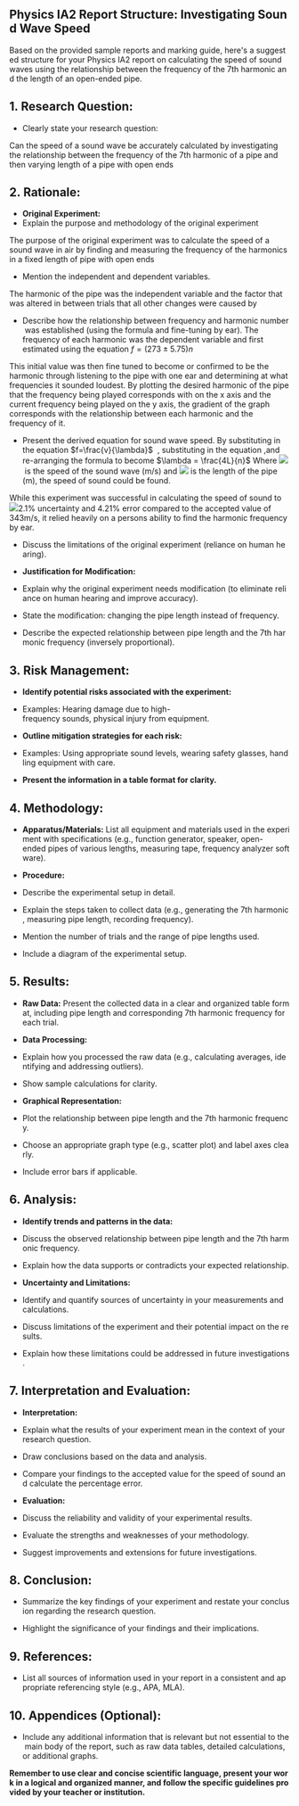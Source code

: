 ## Physics IA2 Report Structure: Investigating Sound Wave Speed

Based on the provided sample reports and marking guide, here's a suggested structure for your Physics IA2 report on calculating the speed of sound waves using the relationship between the frequency of the 7th harmonic and the length of an open-ended pipe.

## 1. Research Question:

- Clearly state your research question:

Can the speed of a sound wave be accurately calculated by investigating the relationship between the frequency of the 7th harmonic of a pipe and then varying length of a pipe with open ends

## 2. Rationale:

- **Original Experiment:**
- Explain the purpose and methodology of the original experiment

 The purpose of the original experiment was to calculate the speed of a sound wave in air by finding and measuring the frequency of the harmonics in a fixed length of pipe with open ends

- Mention the independent and dependent variables.

The harmonic of the pipe was the independent variable and the factor that was altered in between trials that all other changes were caused by
- Describe how the relationship between frequency and harmonic number was established (using the formula and fine-tuning by ear).
The frequency of each harmonic was the dependent variable and first estimated using the equation $f=(273\pm5.75)n$ 

This initial value was then fine tuned to become or confirmed to be the harmonic through listening to the pipe with one ear and determining at what frequencies it sounded loudest. By plotting the desired harmonic of the pipe that the frequency being played corresponds with on the x axis and the current frequency being played on the y axis, the gradient of the graph corresponds with the relationship between each harmonic and the frequency of it.
 
 - Present the derived equation for sound wave speed.
By substituting in the equation $f=\frac{v}{\lambda}$  , substituting in the equation ,and re-arranging the formula to become $\lambda = \frac{4L}{n}$ Where ![](file:///C:/Users/CRACKH~1/AppData/Local/Temp/msohtmlclip1/01/clip_image002.png) is the speed of the sound wave (m/s) and ![](file:///C:/Users/CRACKH~1/AppData/Local/Temp/msohtmlclip1/01/clip_image004.png) is the length of the pipe (m), the speed of sound could be found.

While this experiment was successful in calculating the speed of sound to![](file:///C:/Users/CRACKH~1/AppData/Local/Temp/msohtmlclip1/01/clip_image006.png)2.1% uncertainty and 4.21% error compared to the accepted value of 343m/s, it relied heavily on a persons ability to find the harmonic frequency by ear.
- Discuss the limitations of the original experiment (reliance on human hearing).

- **Justification for Modification:**

- Explain why the original experiment needs modification (to eliminate reliance on human hearing and improve accuracy).

- State the modification: changing the pipe length instead of frequency.

- Describe the expected relationship between pipe length and the 7th harmonic frequency (inversely proportional).


## 3. Risk Management:

- **Identify potential risks associated with the experiment:**

- Examples: Hearing damage due to high-frequency sounds, physical injury from equipment.

- **Outline mitigation strategies for each risk:**

- Examples: Using appropriate sound levels, wearing safety glasses, handling equipment with care.

- **Present the information in a table format for clarity.**


## 4. Methodology:

- **Apparatus/Materials:** List all equipment and materials used in the experiment with specifications (e.g., function generator, speaker, open-ended pipes of various lengths, measuring tape, frequency analyzer software).

- **Procedure:**

- Describe the experimental setup in detail.

- Explain the steps taken to collect data (e.g., generating the 7th harmonic, measuring pipe length, recording frequency).

- Mention the number of trials and the range of pipe lengths used.

- Include a diagram of the experimental setup.


## 5. Results:

- **Raw Data:** Present the collected data in a clear and organized table format, including pipe length and corresponding 7th harmonic frequency for each trial.

- **Data Processing:**

- Explain how you processed the raw data (e.g., calculating averages, identifying and addressing outliers).

- Show sample calculations for clarity.

- **Graphical Representation:**

- Plot the relationship between pipe length and the 7th harmonic frequency.

- Choose an appropriate graph type (e.g., scatter plot) and label axes clearly.

- Include error bars if applicable.


## 6. Analysis:

- **Identify trends and patterns in the data:**

- Discuss the observed relationship between pipe length and the 7th harmonic frequency.

- Explain how the data supports or contradicts your expected relationship.

- **Uncertainty and Limitations:**

- Identify and quantify sources of uncertainty in your measurements and calculations.

- Discuss limitations of the experiment and their potential impact on the results.

- Explain how these limitations could be addressed in future investigations.


## 7. Interpretation and Evaluation:

- **Interpretation:**

- Explain what the results of your experiment mean in the context of your research question.

- Draw conclusions based on the data and analysis.

- Compare your findings to the accepted value for the speed of sound and calculate the percentage error.

- **Evaluation:**

- Discuss the reliability and validity of your experimental results.

- Evaluate the strengths and weaknesses of your methodology.

- Suggest improvements and extensions for future investigations.


## 8. Conclusion:

- Summarize the key findings of your experiment and restate your conclusion regarding the research question.

- Highlight the significance of your findings and their implications.


## 9. References:

- List all sources of information used in your report in a consistent and appropriate referencing style (e.g., APA, MLA).


## 10. Appendices (Optional):

- Include any additional information that is relevant but not essential to the main body of the report, such as raw data tables, detailed calculations, or additional graphs.


**Remember to use clear and concise scientific language, present your work in a logical and organized manner, and follow the specific guidelines provided by your teacher or institution.**
